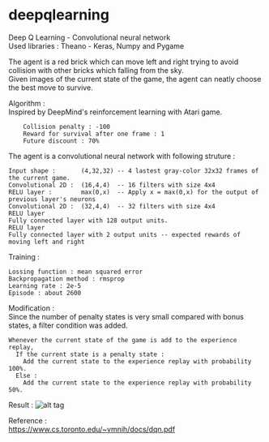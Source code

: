 # deepqlearning
Deep Q Learning - Convolutional neural network  
Used libraries : Theano - Keras, Numpy and Pygame  

The agent is a red brick which can move left and right trying to avoid collision with other bricks which falling from the sky.  
Given images of the current state of the game, the agent can neatly choose the best move to survive.  

Algorithm :  
  Inspired by DeepMind's reinforcement learning with Atari game.  
  
		Collision penalty : -100  
		Reward for survival after one frame : 1  
		Future discount : 70%  

  The agent is a convolutional neural network with following struture :  

    Input shape :       (4,32,32) -- 4 lastest gray-color 32x32 frames of the current game.  
    Convolutional 2D :  (16,4,4)  -- 16 filters with size 4x4  
    RELU layer :        max(0,x)  -- Apply x = max(0,x) for the output of previous layer's neurons   
    Convolutional 2D :  (32,4,4)  -- 32 filters with size 4x4  
    RELU layer  
    Fully connected layer with 128 output units.  
    RELU layer  
    Fully connected layer with 2 output units -- expected rewards of moving left and right  
  
  Training :  
	
    Lossing function : mean squared error  
    Backpropagation method : rmsprop  
    Learning rate : 2e-5  
    Episode : about 2600  
  
  Modification :  
    Since the number of penalty states is very small compared with bonus states, a filter condition was added.  
    
    Whenever the current state of the game is add to the experience replay,  
      If the current state is a penalty state :  
        Add the current state to the experience replay with probability 100%.  
      Else :  
        Add the current state to the experience replay with probability 50%.
Result :
	![alt tag](https://github.com/pqhuy98/Deep-Q-Learning/blob/master/reinforcement-learning.gif)


Reference :  
  https://www.cs.toronto.edu/~vmnih/docs/dqn.pdf  
